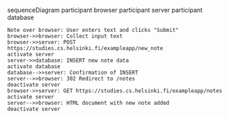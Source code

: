sequenceDiagram
    participant browser
    participant server
    participant database

    Note over browser: User enters text and clicks "Submit"
    browser->>browser: Collect input text
    browser->>server: POST https://studies.cs.helsinki.fi/exampleapp/new_note
    activate server
    server->>database: INSERT new note data
    activate database
    database-->>server: Confirmation of INSERT
    server-->>browser: 302 Redirect to /notes
    deactivate server
    browser->>server: GET https://studies.cs.helsinki.fi/exampleapp/notes
    activate server
    server-->>browser: HTML document with new note added
    deactivate server
